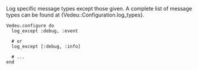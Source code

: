 Log specific message types except those given. A complete list of
message types can be found at {Vedeu::Configuration.log_types}.

    Vedeu.configure do
      log_except :debug, :event

      # or
      log_except [:debug, :info]

      # ...
    end

